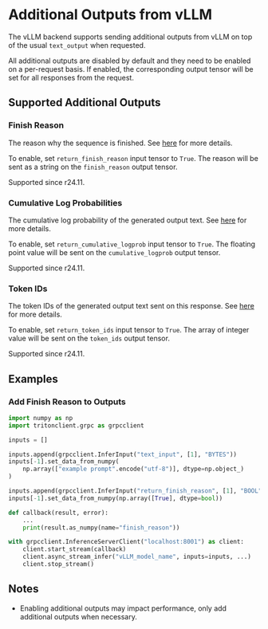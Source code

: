 <!--
# Copyright 2024, NVIDIA CORPORATION & AFFILIATES. All rights reserved.
#
# Redistribution and use in source and binary forms, with or without
# modification, are permitted provided that the following conditions
# are met:
#  * Redistributions of source code must retain the above copyright
#    notice, this list of conditions and the following disclaimer.
#  * Redistributions in binary form must reproduce the above copyright
#    notice, this list of conditions and the following disclaimer in the
#    documentation and/or other materials provided with the distribution.
#  * Neither the name of NVIDIA CORPORATION nor the names of its
#    contributors may be used to endorse or promote products derived
#    from this software without specific prior written permission.
#
# THIS SOFTWARE IS PROVIDED BY THE COPYRIGHT HOLDERS ``AS IS'' AND ANY
# EXPRESS OR IMPLIED WARRANTIES, INCLUDING, BUT NOT LIMITED TO, THE
# IMPLIED WARRANTIES OF MERCHANTABILITY AND FITNESS FOR A PARTICULAR
# PURPOSE ARE DISCLAIMED.  IN NO EVENT SHALL THE COPYRIGHT OWNER OR
# CONTRIBUTORS BE LIABLE FOR ANY DIRECT, INDIRECT, INCIDENTAL, SPECIAL,
# EXEMPLARY, OR CONSEQUENTIAL DAMAGES (INCLUDING, BUT NOT LIMITED TO,
# PROCUREMENT OF SUBSTITUTE GOODS OR SERVICES; LOSS OF USE, DATA, OR
# PROFITS; OR BUSINESS INTERRUPTION) HOWEVER CAUSED AND ON ANY THEORY
# OF LIABILITY, WHETHER IN CONTRACT, STRICT LIABILITY, OR TORT
# (INCLUDING NEGLIGENCE OR OTHERWISE) ARISING IN ANY WAY OUT OF THE USE
# OF THIS SOFTWARE, EVEN IF ADVISED OF THE POSSIBILITY OF SUCH DAMAGE.
-->

# Additional Outputs from vLLM

The vLLM backend supports sending additional outputs from vLLM on top of the
usual `text_output` when requested.

All additional outputs are disabled by default and they need to be enabled on a
per-request basis. If enabled, the corresponding output tensor will be set for
all responses from the request.

## Supported Additional Outputs

### Finish Reason

The reason why the sequence is finished. See
[here](https://github.com/vllm-project/vllm/blob/v0.6.3.post1/vllm/outputs.py#L26)
for more details.

To enable, set `return_finish_reason` input tensor to `True`. The reason will be
sent as a string on the `finish_reason` output tensor.

Supported since r24.11.

### Cumulative Log Probabilities

The cumulative log probability of the generated output text. See
[here](https://github.com/vllm-project/vllm/blob/v0.6.3.post1/vllm/outputs.py#L22)
for more details.

To enable, set `return_cumulative_logprob` input tensor to `True`. The floating
point value will be sent on the `cumulative_logprob` output tensor.

Supported since r24.11.

### Token IDs

The token IDs of the generated output text sent on this response. See
[here](https://github.com/vllm-project/vllm/blob/v0.6.3.post1/vllm/outputs.py#L21)
for more details.

To enable, set `return_token_ids` input tensor to `True`. The array of integer
value will be sent on the `token_ids` output tensor.

Supported since r24.11.

## Examples

### Add Finish Reason to Outputs

```python
import numpy as np
import tritonclient.grpc as grpcclient

inputs = []

inputs.append(grpcclient.InferInput("text_input", [1], "BYTES"))
inputs[-1].set_data_from_numpy(
    np.array(["example prompt".encode("utf-8")], dtype=np.object_)
)

inputs.append(grpcclient.InferInput("return_finish_reason", [1], "BOOL"))
inputs[-1].set_data_from_numpy(np.array([True], dtype=bool))

def callback(result, error):
    ...
    print(result.as_numpy(name="finish_reason"))

with grpcclient.InferenceServerClient("localhost:8001") as client:
    client.start_stream(callback)
    client.async_stream_infer("vLLM_model_name", inputs=inputs, ...)
    client.stop_stream()
```

## Notes

* Enabling additional outputs may impact performance, only add additional
outputs when necessary.

